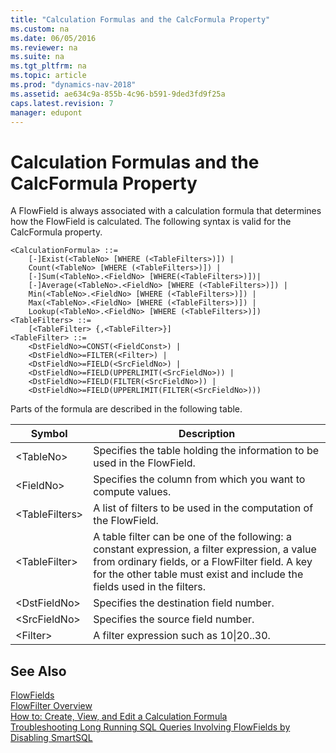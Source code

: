```yaml
---
title: "Calculation Formulas and the CalcFormula Property"
ms.custom: na
ms.date: 06/05/2016
ms.reviewer: na
ms.suite: na
ms.tgt_pltfrm: na
ms.topic: article
ms.prod: "dynamics-nav-2018"
ms.assetid: ae634c9a-855b-4c96-b591-9ded3fd9f25a
caps.latest.revision: 7
manager: edupont
---
```

# Calculation Formulas and the CalcFormula Property
A FlowField is always associated with a calculation formula that determines how the FlowField is calculated. The following syntax is valid for the CalcFormula property.  

```  
<CalculationFormula> ::=  
    [-]Exist(<TableNo> [WHERE (<TableFilters>)]) |  
    Count(<TableNo> [WHERE (<TableFilters>)]) |  
    [-]Sum(<TableNo>.<FieldNo> [WHERE(<TableFilters>)])|  
    [-]Average(<TableNo>.<FieldNo> [WHERE (<TableFilters>)]) |  
    Min(<TableNo>.<FieldNo> [WHERE (<TableFilters>)]) |  
    Max(<TableNo>.<FieldNo> [WHERE (<TableFilters>)]) |  
    Lookup(<TableNo>.<FieldNo> [WHERE (<TableFilters>)])  
<TableFilters> ::=  
    [<TableFilter> {,<TableFilter>}]  
<TableFilter> ::=  
    <DstFieldNo>=CONST(<FieldConst>) |  
    <DstFieldNo>=FILTER(<Filter>) |  
    <DstFieldNo>=FIELD(<SrcFieldNo>) |  
    <DstFieldNo>=FIELD(UPPERLIMIT(<SrcFieldNo>)) |  
    <DstFieldNo>=FIELD(FILTER(<SrcFieldNo>)) |  
    <DstFieldNo>=FIELD(UPPERLIMIT(FILTER(<SrcFieldNo>)))  
```  

 Parts of the formula are described in the following table.  

|Symbol|Description|  
|------------|-----------------|  
|\<TableNo>|Specifies the table holding the information to be used in the FlowField.|  
|\<FieldNo>|Specifies the column from which you want to compute values.|  
|\<TableFilters>|A list of filters to be used in the computation of the FlowField.|  
|\<TableFilter>|A table filter can be one of the following: a constant expression, a filter expression, a value from ordinary fields, or a FlowFilter field. A key for the other table must exist and include the fields used in the filters.|  
|\<DstFieldNo>|Specifies the destination field number.|  
|\<SrcFieldNo>|Specifies the source field number.|  
|\<Filter>|A filter expression such as 10&#124;20..30.|  

## See Also  
 [FlowFields](FlowFields.md)   
 [FlowFilter Overview](FlowFilter-Overview.md)   
 [How to: Create, View, and Edit a Calculation Formula](How-to--Create--View--and-Edit-a-Calculation-Formula.md)  
 [Troubleshooting Long Running SQL Queries Involving FlowFields by Disabling SmartSQL](Troubleshooting-Queries-Involving-FlowFields-By-Disabling-SmartSQL.md)  
